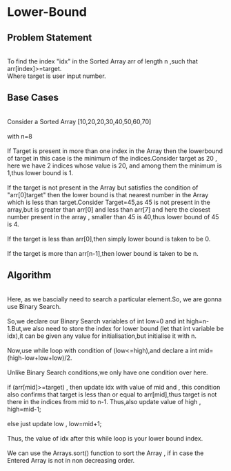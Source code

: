# Lower-Bound
<h2>Problem Statement</h2>
<p>
  <br>To find the index "idx" in the Sorted Array arr of length n ,such that arr[index]>=target.<br>Where target is user input number.<br>
</p>
<h2>Base Cases</h2>
<p>
  <br>Consider a Sorted Array [10,20,20,30,40,50,60,70]<br>
  <br>with n=8<br>
  <br>If Target is present in more than one index in the Array then the lowerbound of target in this case is the 
      minimum of the indices.Consider target as 20 , here we have 2 indices whose value is 20, and among them the minimum is 1,thus lower 
      bound is 1.<br>
  <br>If the target is not present in the Array but satisfies the condition of "arr[0]<target" and "arr[n-1]>target" then the lower bound 
      is that nearest number in the Array which is less than target.Consider Target=45,as 45 is not present in the array,but is greater 
      than arr[0] and less than arr[7] and here the closest number present in the array , smaller than 45 is 40,thus lower bound of 45 is 
      4.<br>
   <br>If the target is less than arr[0],then simply lower bound is taken to be 0.<br>
   <br>If the target is more than arr[n-1],then lower bound is taken to be n.<br>
</p>
<h2>Algorithm</h2>
<p>
  <br>Here, as we bascially need to search a particular element.So, we are gonna use Binary Search.<br>
  <br>So,we declare our Binary Search variables of int low=0 and int high=n-1.But,we also need to store the index for lower bound (let 
   that int variable be idx),it can be given any value for initialisation,but initialise it with n.<br>
  <br>Now,use while loop with condition of (low<=high),and declare a int mid=(high-low+low+low)/2.<br>
  <br>Unlike Binary Search conditions,we only have one condition over here.<br>
  <br>if (arr[mid]>=target) , then update idx with value of mid and , this condition also confirms that target is less than or equal to 
  arr[mid],thus target is not there in the indices from mid to n-1. Thus,also update value of high , high=mid-1;<br>
  <br>else just update low , low=mid+1;<br>
  <br>Thus, the value of idx after this while loop is your lower bound index.<br>
  <br>We can use the Arrays.sort() function to sort the Array , if in case the Entered Array is not in non decreasing order.<br>
</p>
